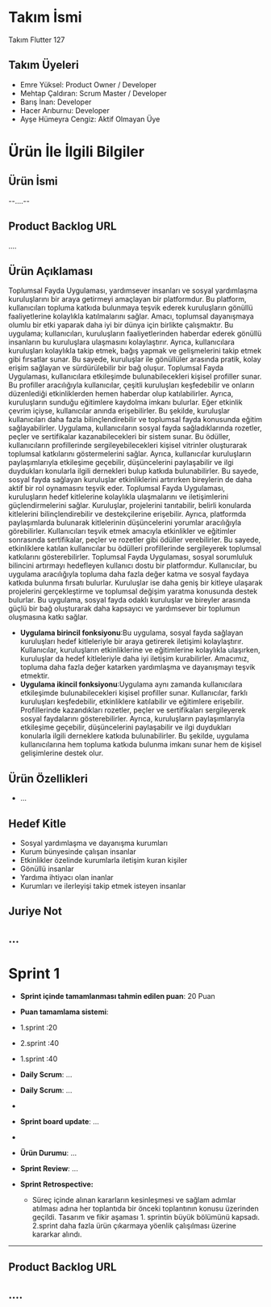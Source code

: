 # **Takım İsmi**
Takım Flutter 127
## Takım Üyeleri
- Emre Yüksel: Product Owner / Developer
- Mehtap Çaldıran: Scrum Master / Developer
- Barış İnan: Developer
- Hacer Arıburnu: Developer
- Ayşe Hümeyra Cengiz: Aktif Olmayan Üye
# Ürün İle İlgili Bilgiler
## Ürün İsmi
--....--
## Product Backlog URL
....
## Ürün Açıklaması
 Toplumsal Fayda Uygulaması, yardımsever insanları ve sosyal yardımlaşma kuruluşlarını bir araya getirmeyi amaçlayan bir platformdur. Bu platform, kullanıcıları topluma katkıda bulunmaya teşvik ederek kuruluşların gönüllü faaliyetlerine kolaylıkla katılmalarını sağlar. Amacı, toplumsal dayanışmaya olumlu bir etki yaparak daha iyi bir dünya için birlikte çalışmaktır.
 Bu uygulama; kullanıcıları, kuruluşların faaliyetlerinden haberdar ederek gönüllü insanların bu kuruluşlara ulaşmasını kolaylaştırır. Ayrıca, kullanıcılara kuruluşları kolaylıkla takip etmek, bağış yapmak ve gelişmelerini takip etmek gibi fırsatlar sunar. Bu sayede, kuruluşlar ile gönüllüler arasında pratik, kolay erişim sağlayan ve sürdürülebilir bir bağ oluşur.
 Toplumsal Fayda Uygulaması, kullanıcılara etkileşimde bulunabilecekleri kişisel profiller sunar. Bu profiller aracılığıyla kullanıcılar, çeşitli kuruluşları keşfedebilir ve onların düzenlediği etkinliklerden hemen haberdar olup katılabilirler. Ayrıca, kuruluşların sunduğu eğitimlere kaydolma imkanı bulurlar. Eğer etkinlik çevrim içiyse, kullanıcılar anında erişebilirler. Bu şekilde, kuruluşlar kullanıcıları daha fazla bilinçlendirebilir ve toplumsal fayda konusunda eğitim sağlayabilirler.
 Uygulama, kullanıcıların sosyal fayda sağladıklarında rozetler, peçler ve sertifikalar kazanabilecekleri bir sistem sunar. Bu ödüller, kullanıcıların profillerinde sergileyebilecekleri kişisel vitrinler oluşturarak toplumsal katkılarını göstermelerini sağlar. Ayrıca, kullanıcılar kuruluşların paylaşımlarıyla etkileşime geçebilir, düşüncelerini paylaşabilir ve ilgi duydukları konularla ilgili dernekleri bulup katkıda bulunabilirler. Bu sayede, sosyal fayda sağlayan kuruluşlar etkinliklerini artırırken bireylerin de daha aktif bir rol oynamasını teşvik eder.
 Toplumsal Fayda Uygulaması, kuruluşların hedef kitlelerine kolaylıkla ulaşmalarını ve iletişimlerini güçlendirmelerini sağlar. Kuruluşlar, projelerini tanıtabilir, belirli konularda kitlelerini bilinçlendirebilir ve destekçilerine erişebilir. Ayrıca, platformda paylaşımlarda bulunarak kitlelerinin düşüncelerini yorumlar aracılığıyla görebilirler. Kullanıcıları teşvik etmek amacıyla etkinlikler ve eğitimler sonrasında sertifikalar, peçler ve rozetler gibi ödüller verebilirler. Bu sayede, etkinliklere katılan kullanıcılar bu ödülleri profillerinde sergileyerek toplumsal katkılarını gösterebilirler.
 Toplumsal Fayda Uygulaması, sosyal sorumluluk bilincini artırmayı hedefleyen kullanıcı dostu bir platformdur. Kullanıcılar, bu uygulama aracılığıyla topluma daha fazla değer katma ve sosyal faydaya katkıda bulunma fırsatı bulurlar. Kuruluşlar ise daha geniş bir kitleye ulaşarak projelerini gerçekleştirme ve toplumsal değişim yaratma konusunda destek bulurlar. Bu uygulama, sosyal fayda odaklı kuruluşlar ve bireyler arasında güçlü bir bağ oluşturarak daha kapsayıcı ve yardımsever bir toplumun oluşmasına katkı sağlar.
- **Uygulama birincil fonksiyonu**:Bu uygulama, sosyal fayda sağlayan kuruluşları hedef kitleleriyle bir araya getirerek iletişimi kolaylaştırır. Kullanıcılar, kuruluşların etkinliklerine ve eğitimlerine kolaylıkla ulaşırken, kuruluşlar da hedef kitleleriyle daha iyi iletişim kurabilirler. Amacımız, topluma daha fazla değer katarken yardımlaşma ve dayanışmayı teşvik etmektir.
- **Uygulama ikincil fonksiyonu**:Uygulama aynı zamanda kullanıcılara etkileşimde bulunabilecekleri kişisel profiller sunar. Kullanıcılar, farklı kuruluşları keşfedebilir, etkinliklere katılabilir ve eğitimlere erişebilir. Profillerinde kazandıkları rozetler, peçler ve sertifikaları sergileyerek sosyal faydalarını gösterebilirler. Ayrıca, kuruluşların paylaşımlarıyla etkileşime geçebilir, düşüncelerini paylaşabilir ve ilgi duydukları konularla ilgili derneklere katkıda bulunabilirler. Bu şekilde, uygulama kullanıcılarına hem topluma katkıda bulunma imkanı sunar hem de kişisel gelişimlerine destek olur.
## Ürün Özellikleri
- ...
## Hedef Kitle
- Sosyal yardımlaşma ve dayanışma kurumları
- Kurum bünyesinde çalışan insanlar
- Etkinlikler özelinde kurumlarla iletişim kuran kişiler
- Gönüllü insanlar
- Yardıma ihtiyacı olan inanlar
- Kurumları ve ilerleyişi takip etmek isteyen insanlar
## Juriye Not
...
---
# Sprint 1
- **Sprint içinde tamamlanması tahmin edilen puan**: 20 Puan
- **Puan tamamlama sistemi**:
- 1.sprint :20
- 2.sprint :40
- 1.sprint :40
- **Daily Scrum**: ...
- **Daily Scrum**: ...
- 
- **Sprint board update**: ...
- 
- **Ürün Durumu**: ...
- **Sprint Review**: ...

- **Sprint Retrospective:**
  - Süreç içinde alınan kararların kesinleşmesi ve sağlam adımlar atılması adına her toplantıda bir önceki toplantının konusu üzerinden geçildi. Tasarım ve fikir aşaması 1. sprintin büyük bölümünü kapsadı. 2.sprint daha fazla ürün çıkarmaya yöenlik çalışılması üzerine kararkar alındı.
---
## Product Backlog URL
....
---
